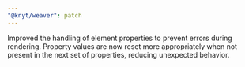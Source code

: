```yaml
---
"@knyt/weaver": patch
---
```


Improved the handling of element properties to prevent errors during rendering. Property values are now reset more appropriately when not present in the next set of properties, reducing unexpected behavior.
